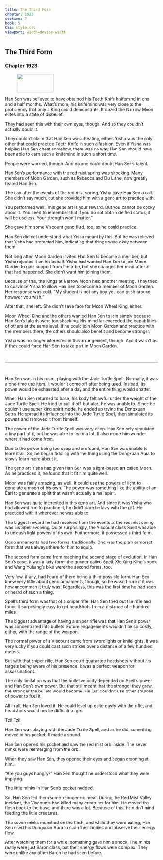 ```yaml
---
title: The Third Form
chapter: 1923
section: 7
book: 5
CSS: style.css
viewport: width=device-width
---
```


## The Third Form

### Chapter 1923

<figure>
	<img src="../Images/gem.gif" alt="" id="gem" width="120" height="60" />
</figure>

Han Sen was believed to have obtained his Teeth Knife knifemind in one and a half months. What’s more, his knifemind was very close to the proficiency that only a King could demonstrate. It dazed the Narrow Moon elites into a state of disbelief.

They had seen this with their own eyes, though. And so they couldn’t actually doubt it.

They couldn’t claim that Han Sen was cheating, either. Yisha was the only other that could practice Teeth Knife in such a fashion. Even if Yisha was helping Han Sen cheat somehow, there was no way Han Sen should have been able to earn such a knifemind in such a short time.

People were worried, though. And no one could doubt Han Sen’s talent.

Han Sen’s performance with the red mist spring was shocking. Many members of Moon Garden, such as Rebecca and Du Lishe, now greatly feared Han Sen.

The day after the events of the red mist spring, Yisha gave Han Sen a call. She didn’t say much, but she provided him with a geno art to practice with.

You performed well. This geno art is your reward. But you cannot be cocky about it. You need to remember that if you do not obtain deified status, it will be useless. Your strength won’t matter.”

She gave him some Viscount geno fluid, too, so he could practice.

Han Sen did not understand what Yisha meant by this. But he was relieved that Yisha had protected him, indicating that things were okay between them.

Not long after, Moon Garden invited Han Sen to become a member, but Yisha rejected it on his behalf. Yisha had wanted Han Sen to join Moon Garden to gain support from the tribe, but she changed her mind after all that had happened. She didn’t want him joining them.

Because of this, the Kings at Narrow Moon held another meeting. They tried to convince Yisha to allow Han Sen to become a member of Moon Garden. Her response was cold. “My student is not any boy you can push around however you wish.”

After that, she left. She didn’t save face for Moon Wheel King, either.

Moon Wheel King and the others wanted Han Sen to join simply because Han Sen’s talents were too shocking. His mind far exceeded the capabilities of others at the same level. If he could join Moon Garden and practice with the members there, the others should also benefit and become stronger.

Yisha was no longer interested in this arrangement, though. And it wasn’t as if they could force Han Sen to take part in Moon Garden.

<br>

*****

<br>

Han Sen was in his room, playing with the Jade Turtle Spell. Normally, it was a one-time use item. It wouldn’t come off after being used. Instead, its power would be exhausted after a day and the entire thing would shatter.

When Han Sen returned to base, his body felt awful under the weight of the Jade Turtle Spell. He tried to pull it off, but alas, he was unable to. Since he couldn’t use super king spirit mode, he ended up trying the Dongxuan Sutra. He spread its influence into the Jade Turtle Spell, then simulated its powers and removed it from himself.

The power of the Jade Turtle Spell was very deep. Han Sen only simulated a tiny part of it, but he was able to learn a lot. It also made him wonder where it had come from.

Due to the power being too deep and profound, Han Sen was unable to learn it all. So, he began fiddling with the thing using the Dongxuan Aura to slowly learn more about it.

The geno art Yisha had given Han Sen was a light-based art called Moon. As he practiced it, he found that it fit him quite well.

Moon was fairly amazing, as well. It could use the powers of light to generate a moon of his own. The power was something like the ability of an Earl to generate a spirit that wasn’t actually a real spirit.

Han Sen was quite interested in this geno art. And since it was Yisha who had allowed him to practice it, he didn’t dare be lazy with the gift. He practiced with it whenever he was able to.

The biggest reward he had received from the events at the red mist spring was his Spell evolving. Quite surprisingly, the Viscount class Spell was able to unleash light powers of its own. Furthermore, it possessed a third form.

Geno armaments had two forms, traditionally. One was the plain armorset form that was always there for him to equip.

The second form came from reaching the second stage of evolution. In Han Sen’s case, it was a lady form; the gunner called Spell. Xie Qing King’s book and Wang Yuhang’s bike were the second forms, too.

Very few, if any, had heard of there being a third possible form. Han Sen knew very little about geno armaments, though, so he wasn’t sure if it was how uncommon it truly was. Regardless, this was the first time he had seen or heard of such a thing.

Spell’s third form was that of a sniper rifle. Han Sen tried out the rifle and found it surprisingly easy to get headshots from a distance of a hundred miles.

The biggest advantage of having a sniper rifle was that Han Sen’s power was concentrated into bullets. Future engagements wouldn’t be so costly, either, with the range of the weapon.

The normal power of a Viscount came from swordlights or knifelights. It was very lucky if you could cast such strikes over a distance of a few hundred meters.

But with that sniper rifle, Han Sen could guarantee headshots without his targets being aware of his presence. It was a perfect weapon for assassinations.

The only limitation was that the bullet velocity depended on Spell’s power and Han Sen’s own power. But that still meant that the stronger they grew, the stronger the bullets would become. He just couldn’t use other sources of power to fuel it.

All in all, Han Sen loved it. He could level up quite easily with the rifle, and headshots would not be difficult to get.

Tzi! Tzi!

Han Sen was playing with the Jade Turtle Spell, and as he did, something moved in his pocket. It made a sound.

Han Sen opened his pocket and saw the red mist orb inside. The seven minks were reemerging from the orb.

When they saw Han Sen, they opened their eyes and began crooning at him.

“Are you guys hungry?” Han Sen thought he understood what they were implying.

The little minks in Han Sen’s pocket nodded.

So, Han Sen fed them some xenogeneic meat. During the Red Mist Valley incident, the Viscounts had killed many creatures for him. He moved the flesh back to the base, and there was a lot. Because of this, he didn’t mind feeding the little creatures.

The seven minks munched on the flesh, and while they were eating, Han Sen used his Dongxuan Aura to scan their bodies and observe their energy flow.

After watching them for a while, something gave him a shock. The minks really were just Baron class, but their energy flows were complex. They were unlike any other Baron he had seen before.